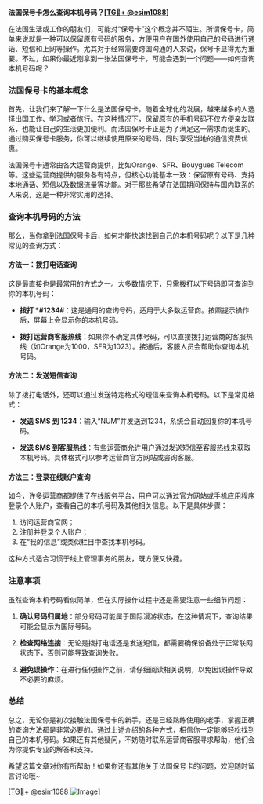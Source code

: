 **法国保号卡怎么查询本机号码？[[TG💪+ @esim1088](https://t.me/s/esim1088)]**

在法国生活或工作的朋友们，可能对“保号卡”这个概念并不陌生。所谓保号卡，简单来说就是一种可以保留原有号码的服务，方便用户在国外使用自己的号码进行通话、短信和上网等操作。尤其对于经常需要跨国沟通的人来说，保号卡显得尤为重要。不过，如果你最近刚拿到一张法国保号卡，可能会遇到一个问题——如何查询本机号码呢？

### 法国保号卡的基本概念

首先，让我们来了解一下什么是法国保号卡。随着全球化的发展，越来越多的人选择出国工作、学习或者旅行。在这种情况下，保留原有的手机号码不仅方便亲友联系，也能让自己的生活更加便利。而法国保号卡正是为了满足这一需求而诞生的。通过购买保号卡服务，你可以继续使用原来的号码，同时享受当地的通信资费优惠。

法国保号卡通常由各大运营商提供，比如Orange、SFR、Bouygues Telecom等。这些运营商提供的服务各有特点，但核心功能基本一致：保留原有号码、支持本地通话、短信以及数据流量等功能。对于那些希望在法国期间保持与国内联系的人来说，这是一种非常实用的选择。

### 查询本机号码的方法

那么，当你拿到法国保号卡后，如何才能快速找到自己的本机号码呢？以下是几种常见的查询方式：

#### 方法一：拨打电话查询

这是最直接也是最常用的方式之一。大多数情况下，只需拨打以下号码即可查询到你的本机号码：

- **拨打 *#1234#**：这是通用的查询号码，适用于大多数运营商。按照提示操作后，屏幕上会显示你的本机号码。
  
- **拨打运营商客服热线**：如果你不确定具体号码，可以直接拨打运营商的客服热线（如Orange为1000，SFR为1023）。接通后，客服人员会帮助你查询本机号码。

#### 方法二：发送短信查询

除了拨打电话外，还可以通过发送特定格式的短信来查询本机号码。以下是常见格式：

- **发送 SMS 到 1234**：输入“NUM”并发送到1234，系统会自动回复你的本机号码。

- **发送 SMS 到客服热线**：有些运营商允许用户通过发送短信至客服热线来获取本机号码。具体格式可以参考运营商官方网站或咨询客服。

#### 方法三：登录在线账户查询

如今，许多运营商都提供了在线服务平台，用户可以通过官方网站或手机应用程序登录个人账户，查看自己的本机号码及其他相关信息。以下是具体步骤：

1. 访问运营商官网；
2. 注册并登录个人账户；
3. 在“我的信息”或类似栏目中查找本机号码。

这种方式适合习惯于线上管理事务的朋友，既方便又快捷。

### 注意事项

虽然查询本机号码看似简单，但在实际操作过程中还是需要注意一些细节问题：

1. **确认号码归属地**：部分号码可能属于国际漫游状态，在这种情况下，查询结果可能会显示为国际号码。
   
2. **检查网络连接**：无论是拨打电话还是发送短信，都需要确保设备处于正常联网状态下，否则可能导致查询失败。

3. **避免误操作**：在进行任何操作之前，请仔细阅读相关说明，以免因误操作导致不必要的麻烦。

### 总结

总之，无论你是初次接触法国保号卡的新手，还是已经熟练使用的老手，掌握正确的查询方法都是非常必要的。通过上述介绍的各种方式，相信你一定能够轻松找到自己的本机号码。如果还有其他疑问，不妨随时联系运营商客服寻求帮助，他们会为你提供专业的解答和支持。

希望这篇文章对你有所帮助！如果你还有其他关于法国保号卡的问题，欢迎随时留言讨论哦~

[[TG💪+ @esim1088](https://t.me/s/esim1088) ![Image](https://i.postimg.cc/4NQfJmqS/Snipaste-2025-05-13-00-14-12.png)]